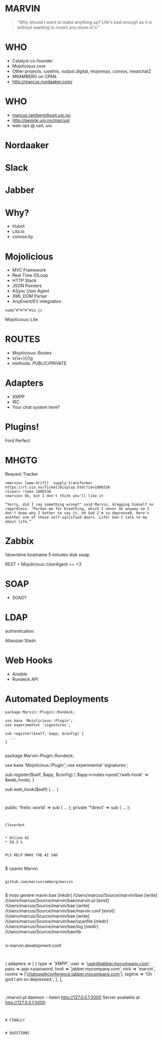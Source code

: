# MARVIN

> “Why should I want to make anything up? Life's bad enough as it is without wanting to invent any more of it.” 


# WHO 

* Catalyst co-founder
* Mojolicious core
* Other projects: iusethis, output.digital, mojomojo, convos, meatchat2
* MRAMBERG on CPAN.
* http://marcus.nordaaker.com/


# WHO

- marcus.ramberg@usit.uio.no
- http://people.uio.no/marcusr
- web ops @ usit, uio


# Nordaaker


# Slack



# Jabber


# Why?

* Hubot
* Lita.io
* convos.by


# Mojolicious


* MVC Framework
* Real Time IOLoop
* HTTP Stack
* JSON Pointers
* ASync User Agent
* XML DOM Parser
* AnyEvent/EV integration


```
node^H^H^H^Hio.js
```


Mojolicious::Lite


# ROUTES

- Mojolicious::Routes
- s{\s+}{/}g
- methods: PUBLIC/PRIVATE


# Adapters

* XMPP
* IRC
* Your chat system here?


# Plugins!


Ford Perfect


# MHGTG


Request Tracker


```
<marvin> [www-drift]  supply transformer https://rt.uio.no/Ticket/Display.html?id=1806536
<luser> !take 1806536
<marvin> Ok, but I don't think you'll like it
```


```
“Sorry, did I say something wrong?" said Marvin, dragging himself on
regardless. "Pardon me for breathing, which I never do anyway so I don't know why I bother to say it, oh God I'm so depressed. Here's another one of those self-satisfied doors. Life! Don't talk to me about life.” 
```


# Zabbix


!downtime hostname 5 minutes disk swap


REST + Mojolicious::UserAgent == <3


# SOAP

* SOAD?


# LDAP


authentication


Atlassian Stash


# Web Hooks


* Ansible
* Rundeck API
# Automated Deployments


```
package Marvin::Plugin::Rundeck;

use base 'Mojolicious::Plugin';
use experimental 'signatures';

sub register($self, $app, $config) {
  ...
} 


```
package Marvin::Plugin::Rundeck;

use base 'Mojolicious::Plugin';
use experimental 'signatures';

sub register($self, $app, $config) {
  $app->routes->post('/web-hook' => \&web_hook);
} 

sub web_hook($self) { ... }

```


```
public '!hello :world' => sub { ... };
private '*direct' => sub { ... }; 
```


Cleverbot


* Online AI
* 59.3 %


PLS HELP MAKE THE AI SAD


```
$ cpanm Marvin
```

github.com/marcusramberg/marvin


```
$ mojo genere mavin bae
  [mkdir] /Users/marcus/Source/marvin/bae
  [write] /Users/marcus/Source/marvin/bae/marvin.pl
  [exist] /Users/marcus/Source/marvin/bae
  [write] /Users/marcus/Source/marvin/bae/marvin.conf
  [exist] /Users/marcus/Source/marvin/bae
  [write] /Users/marcus/Source/marvin/bae/cpanfile
  [mkdir] /Users/marcus/Source/marvin/bae/log
  [mkdir] /Users/marcus/Source/marvin/bae/lib
```

```
vi marvin.development.conf
```


```
{
  adapters => [
    {
      type    => 'XMPP',
      user    => 'user@jabber.mycompany.com',
      pass    => app->password,
      host    => 'jabber.mycompany.com',
      nick    => 'marvin',
      rooms   => ['chatops@conference.jabber.mycompany.com'],
      tagline => 'Oh god I am so depressed.',
    },
  ],
```


```
 ./marvin.pl daemon --listen http://127.0.0.1:5000
 Server available at http://127.0.0.1:5000
```


# FINALLY


# QUESTIONS

